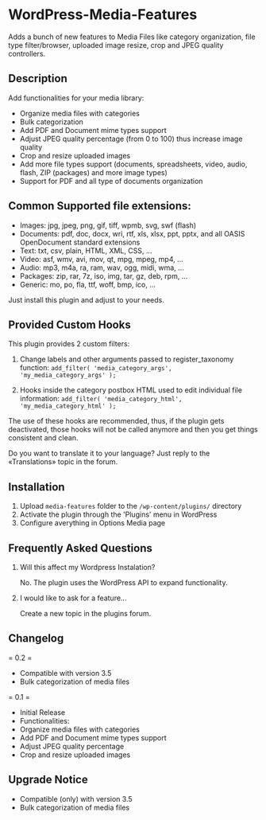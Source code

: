 WordPress-Media-Features
========================

Adds a bunch of new features to Media Files like category organization, file type filter/browser, uploaded image resize, crop and JPEG quality controllers.


Description
-----------

Add functionalities for your media library:

* Organize media files with categories
* Bulk categorization
* Add PDF and Document mime types support
* Adjust JPEG quality percentage (from 0 to 100) thus increase image quality
* Crop and resize uploaded images
* Add more file types support (documents, spreadsheets, video, audio, flash, ZIP (packages) and more image types)
* Support for PDF and all type of documents organization

Common Supported file extensions:
---------------------------------

* Images: jpg, jpeg, png, gif, tiff, wpmb, svg, swf (flash)
* Documents: pdf, doc, docx, wri, rtf, xls, xlsx, ppt, pptx, and all OASIS OpenDocument standard extensions
* Text: txt, csv, plain, HTML, XML, CSS, ...
* Video: asf, wmv, avi, mov, qt, mpg, mpeg, mp4, ...
* Audio: mp3, m4a, ra, ram, wav, ogg, midi, wma, ...
* Packages: zip, rar, 7z, iso, img, tar, gz, deb, rpm, ...
* Generic: mo, po, fla, ttf, woff, bmp, ico, ...

Just install this plugin and adjust to your needs.

Provided Custom Hooks
---------------------

This plugin provides 2 custom filters:

1. Change labels and other arguments passed to register_taxonomy function:
`add_filter( 'media_category_args', 'my_media_category_args' );`

2. Hooks inside the category postbox HTML used to edit individual file information: 
`add_filter( 'media_category_html', 'my_media_category_html' );`

The use of these hooks are recommended, thus, if the plugin gets deactivated, those hooks will not be called anymore and then you get things consistent and clean.

Do you want to translate it to your language? Just reply to the «Translations» topic in the forum.


Installation
------------

1. Upload `media-features` folder to the `/wp-content/plugins/` directory
2. Activate the plugin through the 'Plugins' menu in WordPress
3. Configure averything in Options Media page


Frequently Asked Questions
--------------------------

1. Will this affect my Wordpress Instalation?

	No. The plugin uses the WordPress API to expand functionality.

2. I would like to ask for a feature...

	Create a new topic in the plugins forum.

Changelog
-----------

= 0.2 =

* Compatible with version 3.5
* Bulk categorization of media files

= 0.1 =

* Initial Release
* Functionalities:
 * Organize media files with categories
 * Add PDF and Document mime types support
 * Adjust JPEG quality percentage
 * Crop and resize uploaded images

Upgrade Notice
--------------

* Compatible (only) with version 3.5
* Bulk categorization of media files
